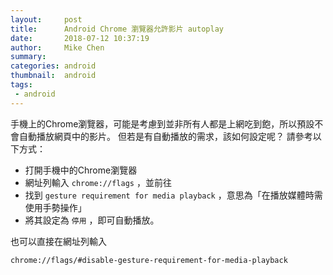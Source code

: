 ```yaml
---
layout:     post
title:      Android Chrome 瀏覽器允許影片 autoplay
date:       2018-07-12 10:37:19
author:     Mike Chen
summary:    
categories: android
thumbnail:  android
tags:
 - android
---
```


手機上的Chrome瀏覽器，可能是考慮到並非所有人都是上網吃到飽，所以預設不會自動播放網頁中的影片。
但若是有自動播放的需求，該如何設定呢？
請參考以下方式：

* 打開手機中的Chrome瀏覽器
* 網址列輸入 `chrome://flags` ，並前往
* 找到  `gesture requirement for media playback` ，意思為「在播放媒體時需使用手勢操作」
* 將其設定為 `停用` ，即可自動播放。


也可以直接在網址列輸入
```
chrome://flags/#disable-gesture-requirement-for-media-playback
```